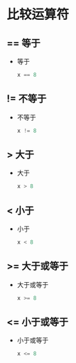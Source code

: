 # 比较运算符

## == 等于

+ 等于

  ```js
  x == 8
  ```

## != 不等于

+ 不等于

  ```js
  x != 8
  ```

## > 大于

+ 大于

  ```js
  x > 8
  ```
## < 小于

+ 小于

  ```js
  x < 8
  ```
## >= 大于或等于

+ 大于或等于

  ```js
  x >= 8
  ```
## <= 小于或等于

+ 小于或等于

  ```js
  x <= 8
  ```

